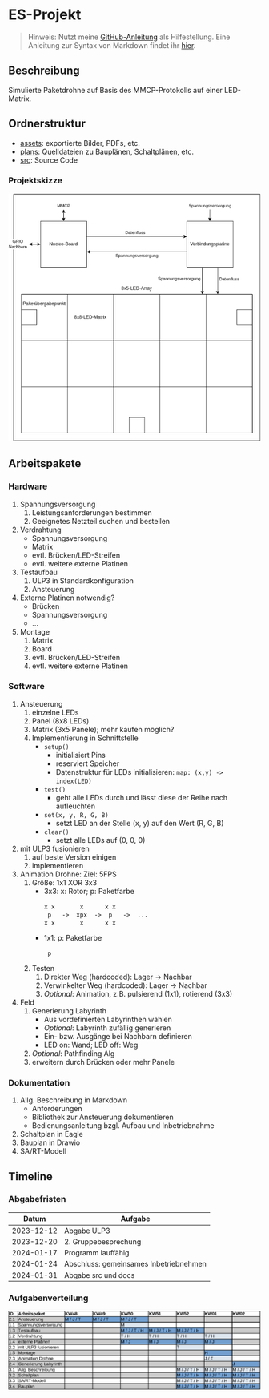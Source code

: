 # ES-Projekt

> Hinweis: Nutzt meine [GitHub-Anleitung](https://github.com/sid115/GitHubTutorial) als Hilfestellung. Eine Anleitung zur Syntax von Markdown findet ihr [hier](https://www.markdownguide.org/basic-syntax/).

## Beschreibung
Simulierte Paketdrohne auf Basis des MMCP-Protokolls auf einer LED-Matrix.

## Ordnerstruktur
- [assets](./assets/): exportierte Bilder, PDFs, etc.
- [plans](./assets/): Quelldateien zu Bauplänen, Schaltplänen, etc.
- [src](./src/): Source Code

### Projektskizze
![Skizze](./assets/sketch.png)

## Arbeitspakete

### Hardware
1. Spannungsversorgung
    1. Leistungsanforderungen bestimmen
    1. Geeignetes Netzteil suchen und bestellen
1. Verdrahtung
    - Spannungsversorgung
    - Matrix
    - evtl. Brücken/LED-Streifen
    - evtl. weitere externe Platinen
1. Testaufbau
    1. ULP3 in Standardkonfiguration
    1. Ansteuerung
1. Externe Platinen notwendig?
    - Brücken
    - Spannungsversorgung
    - ...
1. Montage
    1. Matrix
    1. Board
    1. evtl. Brücken/LED-Streifen
    1. evtl. weitere externe Platinen

### Software
1. Ansteuerung
    1. einzelne LEDs
    1. Panel (8x8 LEDs)
    1. Matrix  (3x5 Panele); mehr kaufen möglich?
    1. Implementierung in Schnittstelle
        - `setup()`
            - initialisiert Pins
            - reserviert Speicher
            - Datenstruktur für LEDs initialisieren: `map: (x,y) -> index(LED)`
        - `test()`
            - geht alle LEDs durch und lässt diese der Reihe nach aufleuchten
        - `set(x, y, R, G, B)` 
            - setzt LED an der Stelle (x, y) auf den Wert (R, G, B)
        - `clear()`
            - setzt alle LEDs auf (0, 0, 0)
1. mit ULP3 fusionieren
    1. auf beste Version einigen
    1. implementieren
1. Animation Drohne: Ziel: 5FPS
    1. Größe: 1x1 XOR 3x3
        - 3x3: x: Rotor; p: Paketfarbe
            ```
            x x       x      x x
             p   ->  xpx  ->  p   ->  ...
            x x       x      x x
            ```
        - 1x1: p: Paketfarbe
            ```
             p
            ```
    1. Testen
        1. Direkter Weg (hardcoded): Lager -> Nachbar
        1. Verwinkelter Weg (hardcoded): Lager -> Nachbar
        1. *Optional*: Animation, z.B. pulsierend (1x1), rotierend (3x3)
1. Feld
    1. Generierung Labyrinth
        - Aus vordefinierten Labyrinthen wählen
        - *Optional*: Labyrinth zufällig generieren
        - Ein- bzw. Ausgänge bei Nachbarn definieren
        - LED on: Wand; LED off: Weg
    1. *Optional*: Pathfinding Alg
    1. erweitern durch Brücken oder mehr Panele

### Dokumentation
1. Allg. Beschreibung in Markdown
    - Anforderungen
    - Bibliothek zur Ansteuerung dokumentieren
    - Bedienungsanleitung bzgl. Aufbau und Inbetriebnahme
1. Schaltplan in Eagle
1. Bauplan in Drawio
1. SA/RT-Modell

## Timeline

### Abgabefristen
Datum | Aufgabe
---|---
2023-12-12 | Abgabe ULP3
2023-12-20 | 2. Gruppebesprechung
2024-01-17 | Programm lauffähig
2024-01-24 | Abschluss: gemeinsames Inbetriebnehmen
2024-01-31 | Abgabe src und docs

### Aufgabenverteilung
![Gantt-Diagramm](./assets/gantt.png)
